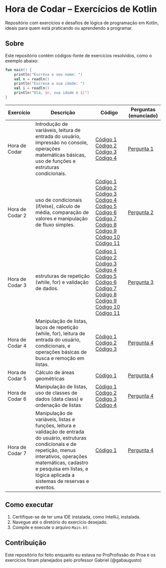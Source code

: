 # Hora de Codar – Exercícios de Kotlin

Repositório com exercícios e desafios de lógica de programação em Kotlin, ideais para quem está praticando ou aprendendo a programar.

## Sobre

Este repositório contém códigos-fonte de exercícios resolvidos, como o exemplo abaixo:

```kotlin
fun main() {
    println("Escreva o seu nome: ")
    val n = readln()
    println("Escreva a sua idade: ")
    val i = readln()
    println("Olá, $n, sua idade é $i")
}
```

| Exercício                | Descrição                                         | Código                                                                                                    | Perguntas (enunciado)         |
|--------------------------|---------------------------------------------------|-----------------------------------------------------------------------------------------------------------|-------------------------------|
| Hora de Codar | Introdução de variáveis, leitura de entrada do usuário, impressão no console, operações matemáticas básicas, uso de funções e estruturas condicionais.               | [Código 1](Hora%20de%20Codar/Hora%20de%20Codar%20-%20codigo%201/src/Main.kt) [Código 2](Hora%20de%20Codar/Hora%20de%20Codar%20-%20codigo%202/src/Main.kt) [Código 3](Hora%20de%20Codar/Hora%20de%20Codar%20-%20codigo%203/src/Main.kt) [Código 4](Hora%20de%20Codar/Hora%20de%20Codar%20-%20codigo%204/src/Main.kt)                              | [Pergunta 1](#)               |
| Hora de Codar 2 |  uso de condicionais (if/else), cálculo de média, comparação de valores e manipulação de fluxo simples.     | [Código 1](Hora%20de%20Codar%202/Hora%20de%20codar%202%20-%20A%20vinganca%20do%20coder/src/Main.kt)  [Código 2](Hora%20de%20Codar%202/Hora%20de%20Codar%202%20-%20codigo%202/src/Main.kt) [Código 3](Hora%20de%20Codar%202/Hora%20de%20Codar%202%20-%20codigo%203/src/Main.kt) [Código 4](Hora%20de%20Codar%202/Hora%20de%20codar%202%20-%20codigo%204/src/Main.kt) [Código 5](Hora%20de%20Codar%202/Hora%20de%20codar%202%20-%20codigo%205/src/Main.kt) [Código 6](Hora%20de%20Codar%202/Hora%20de%20Codar%202%20-%20codigo%206/src/Main.kt) [Código 7](Hora%20de%20Codar%202/Hora%20de%20codar%202%20-%20codigo%207/src/Main.kt) [Código 8](Hora%20de%20Codar%202/Hora%20de%20Codar%202%20-%20codigo%208/src/Main.kt) [Código 9](Hora%20de%20Codar%202/Hora%20de%20Codar%202%20-%20codigo%209/src/Main.kt) [Código 10](Hora%20de%20Codar%202/Hora%20de%20Codar%202%20-%20codigo%2010/src/Main.kt) [Código 11](Hora%20de%20Codar%202/Hora%20de%20Codar%202%20-%20codigo%2011/src/Main.kt)                            | [Pergunta 2](#)               |
| Hora de Codar 3 |   estruturas de repetição (while, for) e  validação de dados.  | [Código 1](Hora%20de%20Codar%203/Hora%20de%20Codar%203%20-%20De%20volta%20ao%20codigo/src/Main.kt)  [Código 2](Hora%20de%20Codar%203/Hora%20de%20Codar%203%20-%20codigo%202/src/Main.kt) [Código 3](Hora%20de%20Codar%203/Hora%20de%20Codar%203%20-%20codigo%203/src/Main.kt)  [Código 4](Hora%20de%20Codar%203/Hora%20de%20Codar%203%20-%20codigo%204/src/Main.kt) [Código 5](Hora%20de%20Codar%203/Hora%20de%20Codar%203%20-%20codigo%205/src/Main.kt) [Código 6](Hora%20de%20Codar%203/Hora%20de%20Codar%203%20-%20codigo%206/src/Main.kt) [Código 7](Hora%20de%20Codar%203/Hora%20de%20Codar%203%20-%20codigo%207/src/Main.kt) [Código 8](Hora%20de%20Codar%203/Hora%20de%20Codar%203%20-%20codigo%208/src/Main.kt) [Código 9](Hora%20de%20Codar%203/Hora%20de%20Codar%203%20-%20codigo%209/src/Main.kt) [Código 10](Hora%20de%20Codar%203/Hora%20de%20Codar%203%20-%20codigo%2010/src/Main.kt) [Código 11](Hora%20de%20Codar%203/Hora%20de%20Codar%203%20-%20codigo%2011/src/Main.kt)                               | [Pergunta 3](#)               |
| Hora de Codar 4 |  Manipulação de listas, laços de repetição (while, for), leitura de entrada do usuário, condicionais, e operações básicas de busca e remoção em listas.                 | [Código 1](Hora%20de%20Codar%204/Hora%20de%20Codar%204%20-%20codigo%201/src/Main.kt)  [Código 2](Hora%20de%20Codar%204/Hora%20de%20Codar%204%20-%20codigo%202/src/Main.kt) [Código 3](Hora%20de%20Codar%204/Hora%20de%20Codar%204%20-%20codigo%203/src/Main.kt)                              | [Pergunta 4](#)               |
| Hora de Codar 5 |  Cálculo de áreas geométricas                   | [Código 1](Hora%20de%20Codar/Hora%20de%20Codar%20-%20codigo%202/src/Main.kt)                              | [Pergunta 4](#)               |
| Hora de Codar 6 | Manipulação de listas, uso de classes de dados (data class) e  ordenação de listas         | [Código 1](Hora%20de%20Codar%206/Hora%20de%20Codar%206%20-%20Agenda/src/Main.kt)   [Código 2](Hora%20de%20Codar%206/Hora%20de%20Codar%206%20-%20Funcionarios/src/Main.kt) [Código 3](Hora%20de%20Codar%206/Hora%20de%20Codar%206%20-%20Nome%20e%20Altura/src/Main.kt) [Código 4](Hora%20de%20Codar%206/Hora%20de%20Codar%206%20-%20Qual%20e%20a%20nota/src/Main.kt)                         | [Pergunta 4](#)               |
| Hora de Codar 7 |  Manipulação de variáveis, listas e funções, leitura e validação de entrada do usuário, estruturas condicionais e de repetição, menus interativos, operações matemáticas, cadastro e pesquisa em listas, e lógica aplicada a sistemas de reservas e eventos.                   | [Código 1](Hora%20de%20Codar%207/Hora%20de%20Codar%207%20-%20Um%20final%20em%20terabithia/src/Main.kt)                              | [Pergunta 4](#)               |

## Como executar

1. Certifique-se de ter uma IDE instalada, como IntelliJ, instalada.
2. Navegue até o diretório do exercício desejado.
3. Compile e execute o arquivo `Main.kt`:

## Contribuição

Este repositório foi feito enquanto eu estava no ProProfissão do Proa e os exercícios foram planejados pelo professor Gabriel (@gabaugusto)